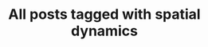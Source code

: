 ---
layout: tag
title: "All posts tagged with spatial dynamics"
permalink: /weblog/tags/spatial-dynamics/
taxonomy: spatial dynamics
---